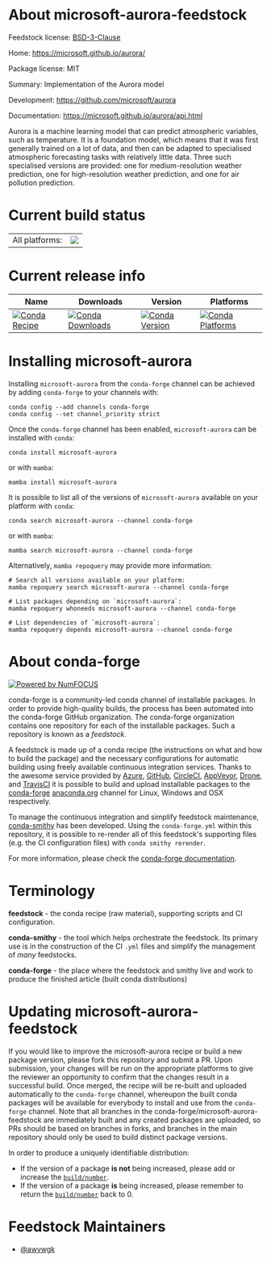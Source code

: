 About microsoft-aurora-feedstock
================================

Feedstock license: [BSD-3-Clause](https://github.com/conda-forge/microsoft-aurora-feedstock/blob/main/LICENSE.txt)

Home: https://microsoft.github.io/aurora/

Package license: MIT

Summary: Implementation of the Aurora model

Development: https://github.com/microsoft/aurora

Documentation: https://microsoft.github.io/aurora/api.html

Aurora is a machine learning model that can predict atmospheric variables, such as temperature.
It is a foundation model, which means that it was first generally trained on a lot of data,
and then can be adapted to specialised atmospheric forecasting tasks with relatively little data.
Three such specialised versions are provided: one for medium-resolution weather prediction,
one for high-resolution weather prediction, and one for air pollution prediction.


Current build status
====================


<table><tr><td>All platforms:</td>
    <td>
      <a href="https://dev.azure.com/conda-forge/feedstock-builds/_build/latest?definitionId=23217&branchName=main">
        <img src="https://dev.azure.com/conda-forge/feedstock-builds/_apis/build/status/microsoft-aurora-feedstock?branchName=main">
      </a>
    </td>
  </tr>
</table>

Current release info
====================

| Name | Downloads | Version | Platforms |
| --- | --- | --- | --- |
| [![Conda Recipe](https://img.shields.io/badge/recipe-microsoft--aurora-green.svg)](https://anaconda.org/conda-forge/microsoft-aurora) | [![Conda Downloads](https://img.shields.io/conda/dn/conda-forge/microsoft-aurora.svg)](https://anaconda.org/conda-forge/microsoft-aurora) | [![Conda Version](https://img.shields.io/conda/vn/conda-forge/microsoft-aurora.svg)](https://anaconda.org/conda-forge/microsoft-aurora) | [![Conda Platforms](https://img.shields.io/conda/pn/conda-forge/microsoft-aurora.svg)](https://anaconda.org/conda-forge/microsoft-aurora) |

Installing microsoft-aurora
===========================

Installing `microsoft-aurora` from the `conda-forge` channel can be achieved by adding `conda-forge` to your channels with:

```
conda config --add channels conda-forge
conda config --set channel_priority strict
```

Once the `conda-forge` channel has been enabled, `microsoft-aurora` can be installed with `conda`:

```
conda install microsoft-aurora
```

or with `mamba`:

```
mamba install microsoft-aurora
```

It is possible to list all of the versions of `microsoft-aurora` available on your platform with `conda`:

```
conda search microsoft-aurora --channel conda-forge
```

or with `mamba`:

```
mamba search microsoft-aurora --channel conda-forge
```

Alternatively, `mamba repoquery` may provide more information:

```
# Search all versions available on your platform:
mamba repoquery search microsoft-aurora --channel conda-forge

# List packages depending on `microsoft-aurora`:
mamba repoquery whoneeds microsoft-aurora --channel conda-forge

# List dependencies of `microsoft-aurora`:
mamba repoquery depends microsoft-aurora --channel conda-forge
```


About conda-forge
=================

[![Powered by
NumFOCUS](https://img.shields.io/badge/powered%20by-NumFOCUS-orange.svg?style=flat&colorA=E1523D&colorB=007D8A)](https://numfocus.org)

conda-forge is a community-led conda channel of installable packages.
In order to provide high-quality builds, the process has been automated into the
conda-forge GitHub organization. The conda-forge organization contains one repository
for each of the installable packages. Such a repository is known as a *feedstock*.

A feedstock is made up of a conda recipe (the instructions on what and how to build
the package) and the necessary configurations for automatic building using freely
available continuous integration services. Thanks to the awesome service provided by
[Azure](https://azure.microsoft.com/en-us/services/devops/), [GitHub](https://github.com/),
[CircleCI](https://circleci.com/), [AppVeyor](https://www.appveyor.com/),
[Drone](https://cloud.drone.io/welcome), and [TravisCI](https://travis-ci.com/)
it is possible to build and upload installable packages to the
[conda-forge](https://anaconda.org/conda-forge) [anaconda.org](https://anaconda.org/)
channel for Linux, Windows and OSX respectively.

To manage the continuous integration and simplify feedstock maintenance,
[conda-smithy](https://github.com/conda-forge/conda-smithy) has been developed.
Using the ``conda-forge.yml`` within this repository, it is possible to re-render all of
this feedstock's supporting files (e.g. the CI configuration files) with ``conda smithy rerender``.

For more information, please check the [conda-forge documentation](https://conda-forge.org/docs/).

Terminology
===========

**feedstock** - the conda recipe (raw material), supporting scripts and CI configuration.

**conda-smithy** - the tool which helps orchestrate the feedstock.
                   Its primary use is in the construction of the CI ``.yml`` files
                   and simplify the management of *many* feedstocks.

**conda-forge** - the place where the feedstock and smithy live and work to
                  produce the finished article (built conda distributions)


Updating microsoft-aurora-feedstock
===================================

If you would like to improve the microsoft-aurora recipe or build a new
package version, please fork this repository and submit a PR. Upon submission,
your changes will be run on the appropriate platforms to give the reviewer an
opportunity to confirm that the changes result in a successful build. Once
merged, the recipe will be re-built and uploaded automatically to the
`conda-forge` channel, whereupon the built conda packages will be available for
everybody to install and use from the `conda-forge` channel.
Note that all branches in the conda-forge/microsoft-aurora-feedstock are
immediately built and any created packages are uploaded, so PRs should be based
on branches in forks, and branches in the main repository should only be used to
build distinct package versions.

In order to produce a uniquely identifiable distribution:
 * If the version of a package **is not** being increased, please add or increase
   the [``build/number``](https://docs.conda.io/projects/conda-build/en/latest/resources/define-metadata.html#build-number-and-string).
 * If the version of a package **is** being increased, please remember to return
   the [``build/number``](https://docs.conda.io/projects/conda-build/en/latest/resources/define-metadata.html#build-number-and-string)
   back to 0.

Feedstock Maintainers
=====================

* [@awvwgk](https://github.com/awvwgk/)

